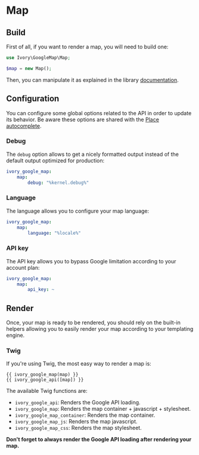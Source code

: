 # Map

## Build

First of all, if you want to render a map, you will need to build one:

``` php
use Ivory\GoogleMap\Map;

$map = new Map();
```

Then, you can manipulate it as explained in the library [documentation](https://github.com/egeloen/ivory-google-map/blob/master/doc/usage.md).

## Configuration

You can configure some global options related to the API in order to update its behavior. Be aware these options are 
shared with the [Place autocomplete](/Resources/doc/place_autocomplete.md).

### Debug

The `debug` option allows to get a nicely formatted output instead of the default output optimized for production:

``` yaml
ivory_google_map:
    map:
        debug: "%kernel.debug%"
```

### Language

The language allows you to configure your map language:

``` yaml
ivory_google_map:
    map:
        language: "%locale%"
```

### API key

The API key allows you to bypass Google limitation according to your account plan:

``` yaml
ivory_google_map:
    map:
        api_key: ~
```

## Render

Once, your map is ready to be rendered, you should rely on the built-in helpers allowing you to easily render your map 
according to your templating engine.

### Twig

If you're using Twig, the most easy way to render a map is:

``` twig
{{ ivory_google_map(map) }}
{{ ivory_google_api([map]) }}
```

The available Twig functions are:

 - `ivory_google_api`: Renders the Google API loading.
 - `ivory_google_map`: Renders the map container + javascript + stylesheet.
 - `ivory_google_map_container`: Renders the map container.
 - `ivory_google_map_js`: Renders the map javascript.
 - `ivory_google_map_css`: Renders the map stylesheet.

**Don't forget to always render the Google API loading after rendering your map.**
